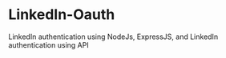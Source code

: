 # LinkedIn-Oauth
LinkedIn authentication using NodeJs, ExpressJS, and LinkedIn authentication using API

